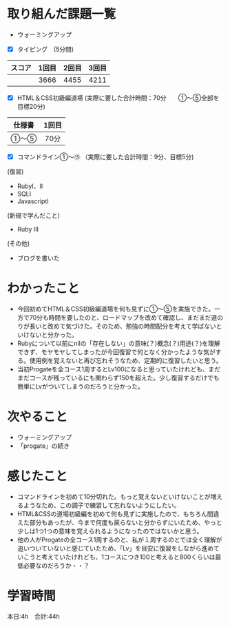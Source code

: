 # 取り組んだ課題一覧
- ウォーミングアップ
- [x] タイピング　(5分間)

| スコア | 1回目 | 2回目 | 3回目 |
|:------:|:-----:|:-----:|:-----:|
|     　 | 3666 | 4455 | 4211 |

- [x] HTML＆CSS初級編道場 
(実際に要した合計時間：70分　　①～⑤全部を目標20分)

| 仕様書 | 1回目 |
|:--:|:----:|
| ①～⑤ | 70分 | - |

- [x] コマンドライン①～⑮
（実際に要した合計時間：9分、目標5分)

(復習)
- RubyⅠ、Ⅱ
- SQLⅠ
- JavascriptⅠ

(新規で学んだこと)
- Ruby Ⅲ

(その他)
- ブログを書いた

# わかったこと
- 今回初めてHTML＆CSS初級編道場を何も見ずに①～⑤を実施できた。一方で70分も時間を要したのと、ロードマップを改めて確認し、まだまだ道のりが長いと改めて気づけた。そのため、勉強の時間配分を考えて学ばないといけないと分かった。
- Rubyについて以前にnilの「存在しない」の意味(？)概念(？)用途(？)を理解できず、モヤモヤしてしまったが今回復習で何となく分かったような気がする。使用例を覚えないと再び忘れそうなため、定期的に復習したいと思う。
- 当初Progateを全コース1周するとLv100になると思っていたけれども、まだまだコースが残っているにも関わらず150を超えた。少し復習するだけでも簡単にLvがついてしまうのだろうと分かった。

# 次やること
- ウォーミングアップ
- 「progate」の続き

# 感じたこと
- コマンドラインを初めて10分切れた。もっと覚えないといけないことが増えるようなため、この調子で練習して忘れないようにしたい。
- HTML&CSSの道場初級編を初めて何も見ずに実施したので、もちろん間違えた部分もあったが、今まで何度も戻らないと分からずにいたため、やっと少しは1つ1つの意味を覚えられるようになったのではないかと思う。
- 他の人がProgateの全コース1周するのと、私が１周するのとでは全く理解が追いついていないと感じていたため、「Lv」を目安に復習をしながら進めていこうと考えていたけれども、1コースにつき100と考えると800くらいは最低必要なのだろうか・・？

# 学習時間
本日:4h　合計:44h
